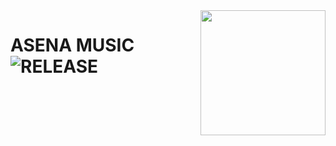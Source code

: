 <img src="https://telegra.ph/file/ac9900dc452a16250a993.jpg" align="right" width="200" height="200"/>

# ASENA MUSIC <img src="https://img.shields.io/github/v/release/TeamYukki/YukkiMusicBot?color=black&logo=github&logoColor=black&style=social" alt="RELEASE">

